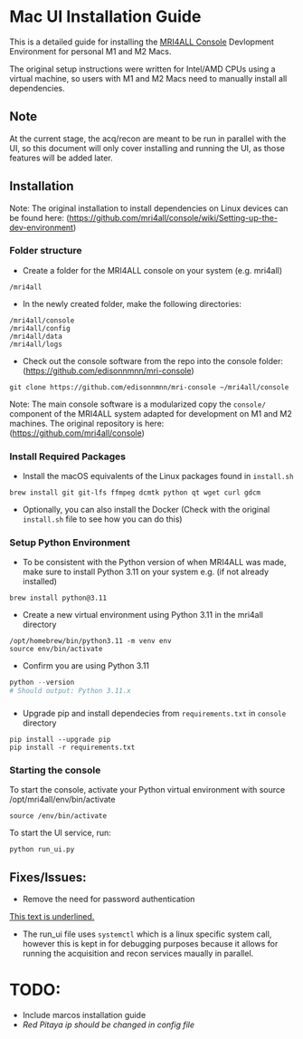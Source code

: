 # Mac UI Installation Guide 

This is a detailed guide for installing the [MRI4ALL Console](https://github.com/mri4all/console/wiki) Devlopment Environment for personal M1 and M2 Macs. 

The original setup instructions were written for Intel/AMD CPUs using a virtual machine, so users with M1 and M2 Macs need to manually install all dependencies.

## Note

At the current stage, the acq/recon are meant to be run in parallel with the UI, so this document will only cover installing and running the UI, as those features will be added later.

## Installation

Note: The original installation to install dependencies on Linux devices can be found here: 
(https://github.com/mri4all/console/wiki/Setting-up-the-dev-environment)


### Folder structure
- Create a folder for the MRI4ALL console on your system (e.g. mri4all)
```
/mri4all
```
- In the newly created folder, make the following directories:
```
/mri4all/console
/mri4all/config
/mri4all/data
/mri4all/logs
```
- Check out the console software from the repo into the console folder: (https://github.com/edisonnmnn/mri-console)
```
git clone https://github.com/edisonnmnn/mri-console ~/mri4all/console
```

Note: The main console software is a modularized copy the `console/` component of the MRI4ALL system adapted for development on M1 and M2 machines.  The original repository is here: (https://github.com/mri4all/console)


### Install Required Packages

- Install the macOS equivalents of the Linux packages found in `install.sh`
```
brew install git git-lfs ffmpeg dcmtk python qt wget curl gdcm
```
- Optionally, you can also install the Docker (Check with the original `install.sh` file to see how you can do this)


### Setup Python Environment

- To be consistent with the Python version of when MRI4ALL was made, make sure to install Python 3.11 on your system e.g. (if not already installed) 
```
brew install python@3.11
```
- Create a new virtual environment using Python 3.11 in the mri4all directory
```
/opt/homebrew/bin/python3.11 -m venv env
source env/bin/activate
```
- Confirm you are using Python 3.11
```python
python --version
# Should output: Python 3.11.x
```

###
- Upgrade pip and install dependecies from `requirements.txt` in `console` directory
```
pip install --upgrade pip
pip install -r requirements.txt
```

### Starting the console

To start the console, activate your Python virtual environment with source /opt/mri4all/env/bin/activate
```
source /env/bin/activate
```
To start the UI service, run:
```
python run_ui.py
```

## Fixes/Issues:

- Remove the need for password authentication


 <u>This text is underlined.</u>

 - The run_ui file uses `systemctl` which is a linux specific system call, however this is kept in for debugging purposes because it allows for running the acquisition and recon services maually in parallel.

 # TODO:

- Include marcos installation guide 
- *Red Pitaya ip should be changed in config file*
 